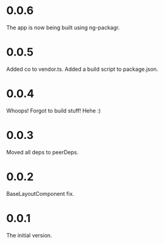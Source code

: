 # 0.0.6
The app is now being built using ng-packagr.

# 0.0.5
Added co to vendor.ts.
Added a build script to package.json.

# 0.0.4
Whoops! Forgot to build stuff! Hehe :)

# 0.0.3
Moved all deps to peerDeps.

# 0.0.2
BaseLayoutComponent fix.

# 0.0.1
The initial version.